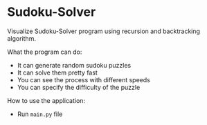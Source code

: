 # Sudoku-Solver
Visualize Sudoku-Solver program using recursion and backtracking algorithm.

What the program can do:
* It can generate random sudoku puzzles
* It can solve them pretty fast
* You can see the process with different speeds
* You can specify the difficulty of the puzzle

How to use the application:
* Run `main.py` file
